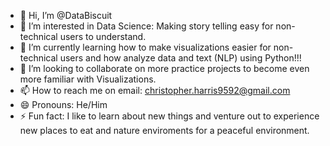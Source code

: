 - 👋 Hi, I’m @DataBiscuit
- 👀 I’m interested in Data Science: Making story telling easy for non-technical users to understand.
- 🌱 I’m currently learning how to make visualizations easier for non-technical users and how analyze data and text (NLP) using Python!!!
- 💞️ I’m looking to collaborate on more practice projects to become even more familiar with Visualizations.
- 📫 How to reach me on email: christopher.harris9592@gmail.com
- 😄 Pronouns: He/Him
- ⚡ Fun fact: I like to learn about new things and venture out to experience new places to eat and nature enviroments for a peaceful environment.

<!---
DataBiscuit/DataBiscuit is a ✨ special ✨ repository because its `README.md` (this file) appears on your GitHub profile.
You can click the Preview link to take a look at your changes.
--->
